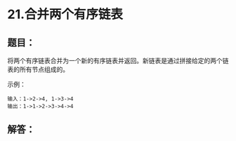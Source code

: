 # 21.合并两个有序链表

## 题目：

将两个有序链表合并为一个新的有序链表并返回。新链表是通过拼接给定的两个链表的所有节点组成的。 

示例：

	输入：1->2->4, 1->3->4
	输出：1->1->2->3->4->4

## 解答：



```kotlin

```



